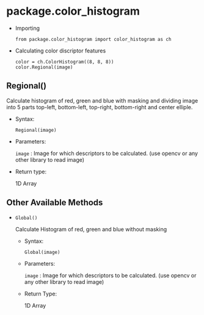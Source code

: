 # package.color_histogram

- Importing
  
  ```
  from package.color_histogram import color_histogram as ch
  ```

- Calculating color discriptor features

  ```
  color = ch.ColorHistogram((8, 8, 8))
  color.Regional(image)
  ```

## Regional()

Calculate histogram of red, green and blue with masking and dividing image into 5 parts top-left, bottom-left, top-right, bottom-right and center elliple.

- Syntax:

  ```
  Regional(image)
  ```

- Parameters:

  `image`     : Image for which descriptors to be calculated. (use opencv or any other library to read image)
  
- Return type:
  
  1D Array

## Other Available Methods

- `Global()`
  
  Calculate Histogram of red, green and blue without masking
  
  - Syntax:
  
    ```
    Global(image)
    ```
  
  - Parameters:
    
    `image`     : Image for which descriptors to be calculated. (use opencv or any other library to read image)
    
  - Return Type:
  
    1D Array

